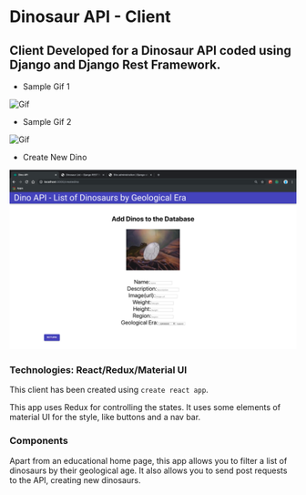# Dinosaur API - Client 

## Client Developed for a Dinosaur API coded using Django and Django Rest Framework. 

- Sample Gif 1

![Gif](/Images/Recording1.gif)

- Sample Gif 2

![Gif](/Images/Recording2.gif)

- Create New Dino

![Gif](/Images/Screenshot.png)

### Technologies: React/Redux/Material UI

This client has been created using ```create react app```. 

This app uses Redux for controlling the states. It uses some elements of material UI for the style, like buttons and a nav bar. 

### Components

Apart from an educational home page, this app allows you to filter a list of dinosaurs by their geological age. It also allows you to send post requests to the API, creating new dinosaurs.